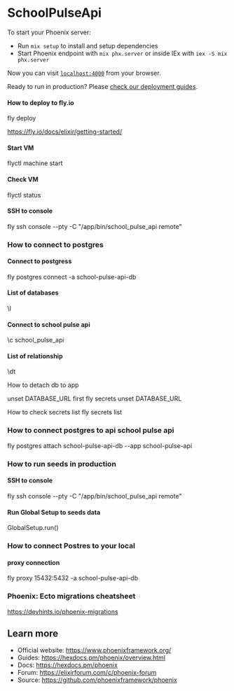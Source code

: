 # SchoolPulseApi

To start your Phoenix server:

  * Run `mix setup` to install and setup dependencies
  * Start Phoenix endpoint with `mix phx.server` or inside IEx with `iex -S mix phx.server`

Now you can visit [`localhost:4000`](http://localhost:4000) from your browser.

Ready to run in production? Please [check our deployment guides](https://hexdocs.pm/phoenix/deployment.html).


#### How to deploy to fly.io
fly deploy

https://fly.io/docs/elixir/getting-started/

#### Start VM
flyctl machine start 

#### Check VM
flyctl status


#### SSH to console
fly ssh console --pty -C "/app/bin/school_pulse_api remote"




### How to connect to postgres

#### Connect to postgress
fly postgres connect -a school-pulse-api-db

#### List of databases
\l

#### Connect to school pulse api
\c school_pulse_api

#### List of relationship
\dt



How to detach db to app

  unset DATABASE_URL first
    fly secrets unset DATABASE_URL


How to check secrets list
  fly secrets list


### How to connect postgres to api school pulse api
fly postgres attach school-pulse-api-db --app school-pulse-api



### How to run seeds in production

#### SSH to console
fly ssh console --pty -C "/app/bin/school_pulse_api remote"

#### Run Global Setup to seeds data
GlobalSetup.run()


### How to connect Postres to your local
#### proxy connection
fly proxy 15432:5432 -a school-pulse-api-db



### Phoenix: Ecto migrations cheatsheet
https://devhints.io/phoenix-migrations

## Learn more

  * Official website: https://www.phoenixframework.org/
  * Guides: https://hexdocs.pm/phoenix/overview.html
  * Docs: https://hexdocs.pm/phoenix
  * Forum: https://elixirforum.com/c/phoenix-forum
  * Source: https://github.com/phoenixframework/phoenix
